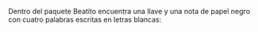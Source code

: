 Dentro del paquete Beatito encuentra una llave y una nota de papel negro con cuatro palabras escritas en letras blancas:

